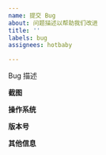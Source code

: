 ```yaml
---
name: 提交 Bug
about: 问题描述以帮助我们改进
title: ''
labels: bug
assignees: hotbaby

---
```


Bug 描述

**截图**

**操作系统**

**版本号**

**其他信息**
